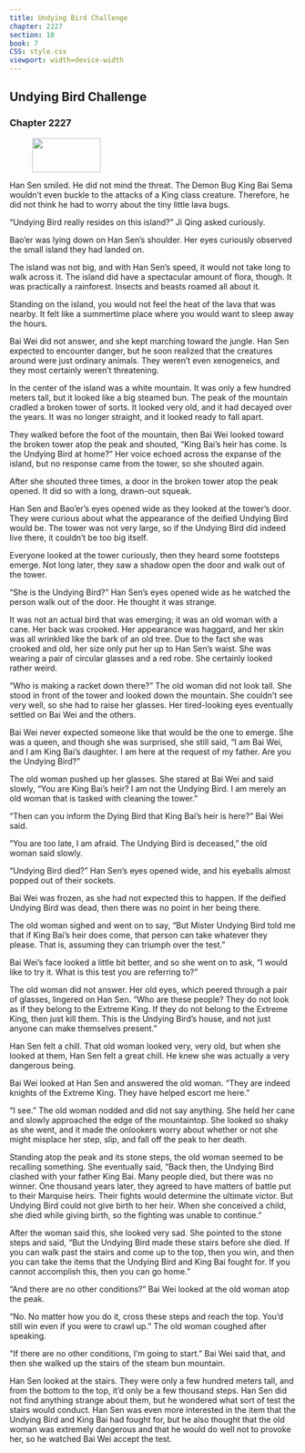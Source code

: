 ```yaml
---
title: Undying Bird Challenge
chapter: 2227
section: 10
book: 7
CSS: style.css
viewport: width=device-width
---
```


## Undying Bird Challenge

### Chapter 2227

<figure>
	<img src="../Images/gem.gif" alt="" id="gem" width="120" height="60" />
</figure>

Han Sen smiled. He did not mind the threat. The Demon Bug King Bai Sema wouldn’t even buckle to the attacks of a King class creature. Therefore, he did not think he had to worry about the tiny little lava bugs.

“Undying Bird really resides on this island?” Ji Qing asked curiously.

Bao’er was lying down on Han Sen’s shoulder. Her eyes curiously observed the small island they had landed on.

The island was not big, and with Han Sen’s speed, it would not take long to walk across it. The island did have a spectacular amount of flora, though. It was practically a rainforest. Insects and beasts roamed all about it.

Standing on the island, you would not feel the heat of the lava that was nearby. It felt like a summertime place where you would want to sleep away the hours.

Bai Wei did not answer, and she kept marching toward the jungle. Han Sen expected to encounter danger, but he soon realized that the creatures around were just ordinary animals. They weren’t even xenogeneics, and they most certainly weren’t threatening.

In the center of the island was a white mountain. It was only a few hundred meters tall, but it looked like a big steamed bun. The peak of the mountain cradled a broken tower of sorts. It looked very old, and it had decayed over the years. It was no longer straight, and it looked ready to fall apart.

They walked before the foot of the mountain, then Bai Wei looked toward the broken tower atop the peak and shouted, “King Bai’s heir has come. Is the Undying Bird at home?” Her voice echoed across the expanse of the island, but no response came from the tower, so she shouted again.

After she shouted three times, a door in the broken tower atop the peak opened. It did so with a long, drawn-out squeak.

Han Sen and Bao’er’s eyes opened wide as they looked at the tower’s door. They were curious about what the appearance of the deified Undying Bird would be. The tower was not very large, so if the Undying Bird did indeed live there, it couldn’t be too big itself.

Everyone looked at the tower curiously, then they heard some footsteps emerge. Not long later, they saw a shadow open the door and walk out of the tower.

“She is the Undying Bird?” Han Sen’s eyes opened wide as he watched the person walk out of the door. He thought it was strange.

It was not an actual bird that was emerging; it was an old woman with a cane. Her back was crooked. Her appearance was haggard, and her skin was all wrinkled like the bark of an old tree. Due to the fact she was crooked and old, her size only put her up to Han Sen’s waist. She was wearing a pair of circular glasses and a red robe. She certainly looked rather weird.

“Who is making a racket down there?” The old woman did not look tall. She stood in front of the tower and looked down the mountain. She couldn’t see very well, so she had to raise her glasses. Her tired-looking eyes eventually settled on Bai Wei and the others.

Bai Wei never expected someone like that would be the one to emerge. She was a queen, and though she was surprised, she still said, “I am Bai Wei, and I am King Bai’s daughter. I am here at the request of my father. Are you the Undying Bird?”

The old woman pushed up her glasses. She stared at Bai Wei and said slowly, “You are King Bai’s heir? I am not the Undying Bird. I am merely an old woman that is tasked with cleaning the tower.”

“Then can you inform the Dying Bird that King Bai’s heir is here?” Bai Wei said.

“You are too late, I am afraid. The Undying Bird is deceased,” the old woman said slowly.

“Undying Bird died?” Han Sen’s eyes opened wide, and his eyeballs almost popped out of their sockets.

Bai Wei was frozen, as she had not expected this to happen. If the deified Undying Bird was dead, then there was no point in her being there.

The old woman sighed and went on to say, “But Mister Undying Bird told me that if King Bai’s heir does come, that person can take whatever they please. That is, assuming they can triumph over the test.”

Bai Wei’s face looked a little bit better, and so she went on to ask, “I would like to try it. What is this test you are referring to?”

The old woman did not answer. Her old eyes, which peered through a pair of glasses, lingered on Han Sen. “Who are these people? They do not look as if they belong to the Extreme King. If they do not belong to the Extreme King, then just kill them. This is the Undying Bird’s house, and not just anyone can make themselves present.”

Han Sen felt a chill. That old woman looked very, very old, but when she looked at them, Han Sen felt a great chill. He knew she was actually a very dangerous being.

Bai Wei looked at Han Sen and answered the old woman. “They are indeed knights of the Extreme King. They have helped escort me here.”

“I see.” The old woman nodded and did not say anything. She held her cane and slowly approached the edge of the mountaintop. She looked so shaky as she went, and it made the onlookers worry about whether or not she might misplace her step, slip, and fall off the peak to her death.

Standing atop the peak and its stone steps, the old woman seemed to be recalling something. She eventually said, “Back then, the Undying Bird clashed with your father King Bai. Many people died, but there was no winner. One thousand years later, they agreed to have matters of battle put to their Marquise heirs. Their fights would determine the ultimate victor. But Undying Bird could not give birth to her heir. When she conceived a child, she died while giving birth, so the fighting was unable to continue.”

After the woman said this, she looked very sad. She pointed to the stone steps and said, “But the Undying Bird made these stairs before she died. If you can walk past the stairs and come up to the top, then you win, and then you can take the items that the Undying Bird and King Bai fought for. If you cannot accomplish this, then you can go home.”

“And there are no other conditions?” Bai Wei looked at the old woman atop the peak.

“No. No matter how you do it, cross these steps and reach the top. You’d still win even if you were to crawl up.” The old woman coughed after speaking.

“If there are no other conditions, I’m going to start.” Bai Wei said that, and then she walked up the stairs of the steam bun mountain.

Han Sen looked at the stairs. They were only a few hundred meters tall, and from the bottom to the top, it’d only be a few thousand steps. Han Sen did not find anything strange about them, but he wondered what sort of test the stairs would conduct. Han Sen was even more interested in the item that the Undying Bird and King Bai had fought for, but he also thought that the old woman was extremely dangerous and that he would do well not to provoke her, so he watched Bai Wei accept the test.